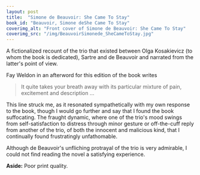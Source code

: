 ```yaml
---
layout: post
title:  "Simone de Beauvoir: She Came To Stay"
book_id: "Beauvoir, Simone deShe Came To Stay"
coverimg_alt: "Front cover of Simone de Beauvoir: She Came To Stay"
coverimg_src: "/img/BeauvoirSimonede_SheCameToStay.jpg"
---
```


A fictionalized recount of the trio that existed between Olga
Kosakievicz (to whom the book is dedicated), Sartre and de Beauvoir
and narrated from the latter's point of view.

Fay Weldon in an afterword for this edition of the book writes

> It quite takes your breath away with its particular mixture of pain,
> excitement and description ...

This line struck me, as it resonated sympathetically with my own
response to the book, though I would go further and say that I found
the book suffocating. The fraught dynamic, where one of the trio's
mood swings from self-satisfaction to distress through minor gesture
or off-the-cuff reply from another of the trio, of both the innocent
and malicious kind, that I continually found frustratingly
unfathomable.

Although de Beauvoir's unfliching protrayal of the trio is very
admirable, I could not find reading the novel a satisfying experience.

__Aside:__ Poor print quality.
